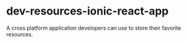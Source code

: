 # dev-resources-ionic-react-app
A cross platform application developers can use to store their favorite resources.